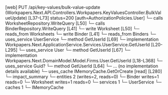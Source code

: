 [web] PUT /api/key-values/bulk-value-update  (Workpapers.Next.API.Controllers.Workpapers.KeyValuesController.BulkValueUpdate)  [L37–L73] status=200 [auth=AuthorizationPolicies.User]
  └─ calls WorksheetRepository.WriteQuery [L50]
  └─ calls BinderRepository.WriteQuery [L41]
  └─ write Worksheet [L50]
    └─ reads_from Worksheets
  └─ write Binder [L41]
    └─ reads_from Binders
  └─ uses_service UserService
    └─ method GetUserId [L69]
      └─ implementation Workpapers.Next.ApplicationService.Services.UserService.GetUserId [L20-L295]
        └─ uses_service User
          └─ method GetUserId [L67]
            └─ implementation Workpapers.Next.DomainModel.Model.Firms.User.GetUserId [L18-L368]
        └─ uses_service Guid?
          └─ method GetUserId [L64]
            └─ ... (no implementation details available)
        └─ uses_cache IMemoryCache.GetOrCreate [read] [L280]
  └─ impact_summary
    └─ entities 2 (writes=2, reads=0)
      └─ Binder writes=1 reads=0
      └─ Worksheet writes=1 reads=0
    └─ services 1
      └─ UserService
    └─ caches 1
      └─ IMemoryCache

